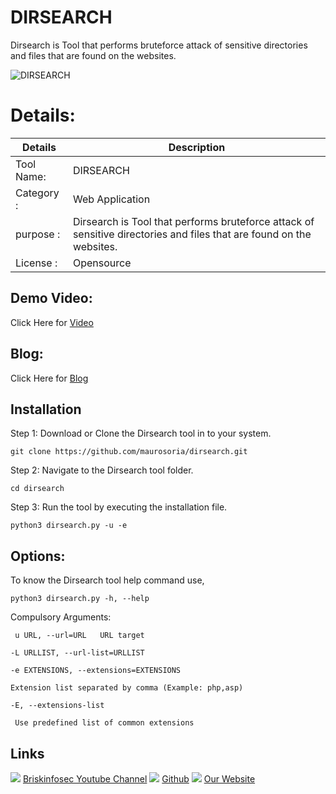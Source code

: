 DIRSEARCH
============
Dirsearch is Tool that performs bruteforce attack of sensitive directories and files that are found on the websites.

![DIRSEARCH](https://www.briskinfosec.com//assets/tooloftheday/146.jpg)

Details:
============
|  Details | Description |
| ------------ | ------------ |
|Tool Name:| DIRSEARCH |
|Category :| Web Application|
|purpose  :|Dirsearch is Tool that performs bruteforce attack of sensitive directories and files that are found on the websites.|
|License :| Opensource

Demo Video:
-----------------
Click Here for [Video](https://www.youtube.com/watch?v=c4G-VsndIzw "Video")

Blog: 
--------------
Click Here for [Blog](https://www.briskinfosec.com/tooloftheday/toolofthedaydetail/DIRSEARCH "Blog")

Installation
----------------
 Step 1: Download or Clone the Dirsearch tool in to your system.

    git clone https://github.com/maurosoria/dirsearch.git
    
 Step 2: Navigate to the Dirsearch tool folder.
  
    cd dirsearch

 Step 3: Run the tool by executing the installation file.

    python3 dirsearch.py -u -e 
    
Options:
----------------
To know the Dirsearch tool help command use,

    python3 dirsearch.py -h, --help
    
 Compulsory Arguments:
  
     u URL, --url=URL   URL target

    -L URLLIST, --url-list=URLLIST

    -e EXTENSIONS, --extensions=EXTENSIONS

    Extension list separated by comma (Example: php,asp)

    -E, --extensions-list

     Use predefined list of common extensions

Links
----------------
![ ](https://img.icons8.com/color/15/000000/youtube-play.png) [Briskinfosec Youtube Channel](https://www.youtube.com/channel/UCcPmqqYETcO_7-6p_uUsF1w "Briskinfosec Youtube Channel")
 ![ ](https://img.icons8.com/glyph-neue/15/000000/github.png) [Github](https://github.com/briskinfosec "Github") 
![ ](https://img.icons8.com/ios/15/000000/internet--v2.png) [Our Website](https://www.briskinfosec.com/ "Our Website")
